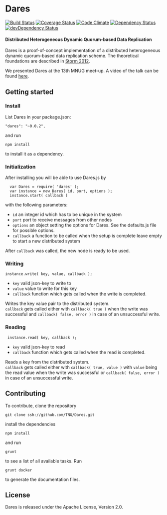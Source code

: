 Dares
=====

[![Build Status](https://travis-ci.org/TNG/Dares.svg?branch=master)](https://travis-ci.org/TNG/Dares) [![Coverage Status](https://img.shields.io/coveralls/TNG/Dares.svg)](https://coveralls.io/r/TNG/Dares?branch=master) [![Code Climate](http://img.shields.io/codeclimate/github/TNG/Dares.svg)](https://codeclimate.com/github/TNG/Dares) [![Dependency Status](https://david-dm.org/TNG/Dares.svg)](https://david-dm.org/TNG/Dares) [![devDependency Status](https://david-dm.org/TNG/Dares/dev-status.svg)](https://david-dm.org/TNG/Dares#info=devDependencies)

#### Distributed Heterogeneous Dynamic Quorum-based Data Replication

Dares is a proof-of-concept implementation of a distributed heterogeneous dynamic quorum-based data replication scheme. The theoretical foundations are described in
  [Storm 2012](http://link.springer.com/book/10.1007%2F978-3-8348-2381-6 "Specification and Analytical Evaluation of Heterogeneous Dynamic Quorum-Based Data Replication Schemes").
 
We presented Dares at the 13th MNUG meet-up. A video of the talk can be found [here](http://www.youtube.com/watch?v=Avq9nY_XXH8 "2014.05.14 MNUG - Dares a distributed heterogeneous data replication system").

Getting started
---------------
### Install
List Dares in your package.json:

	"dares": "~0.0.2",

and run

	npm install

to install it as a dependency.


### Initialization
After installing you will be able to use Dares.js by 

      var Dares = require( 'dares' );
      var instance = new Dares( id, port, options );
      instance.start( callback )
      
with the following parameters: 

 * `id` an integer id which has to be unique in the system
 * `port` port to receive messages from other nodes
 * `options` an object setting the options for Dares. See the defaults.js file for possible options.
 * `callback` a function to be called when the setup is complete
leave empty to start a new distributed system

After `callback` was called, the new node is ready to be used.


### Writing
    instance.write( key, value, callback );

 * `key` valid json-key to write to
 * `value` value to write for this key
 * `callback` function which gets called when the write is completed. 

Writes the key value pair to the distributed system.  
`callback` gets called either with `callback( true )` when the write 
was successful and `callback( false, error )` in case of an unsuccessful write.


### Reading
 
     instance.read( key, callback );

 * `key` valid json-key to read
 * `callback` function which gets called when the read is completed. 

Reads a key from the distributed system.  
`callback` gets called either with `callback( true, value )` with `value` being the
read value when the write was successful or `callback( false, error )` in 
case of an unsuccessful write.



Contributing
------------

To contribute, clone the repository 

	git clone ssh://github.com/TNG/Dares.git

install the dependencies

	npm install

and run

	grunt

to see a list of all available tasks.
Run

	grunt docker

to generate the documentation files.


License
-------
Dares is released under the Apache License, Version 2.0.

